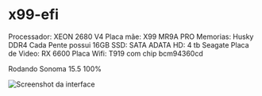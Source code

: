 # x99-efi

Processador: XEON 2680 V4
Placa mãe: X99 MR9A PRO
Memorias:  Husky DDR4 Cada Pente possui 16GB
SSD: SATA ADATA
HD: 4 tb Seagate
Placa de Video: RX 6600
Placa Wifi: T919 com chip bcm94360cd

Rodando Sonoma 15.5 100%

![Screenshot da interface](https://github.com/DevRBezerra/EFI-X99/blob/main/Screenshot%202025-06-18%20at%2017.44.45.png)
